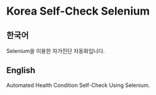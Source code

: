 # Korea Self-Check Selenium

## 한국어
Selenium을 이용한 자가진단 자동화입니다.

## English
Automated Health Condition Self-Check Using Selenium.